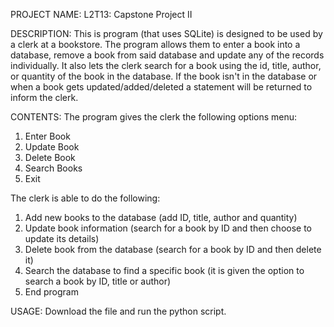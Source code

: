 PROJECT NAME:
L2T13: Capstone Project II


DESCRIPTION:
This is program (that uses SQLite) is designed to be used by a clerk at a bookstore.
The program allows them to enter a book into a database, remove a book from said database and update any of the records individually. It also lets the clerk search for a book using the id, title, author, or quantity of the book in the database. If the book isn't in the database or when a book gets updated/added/deleted a statement will be returned to inform the clerk. 


CONTENTS:
The program gives the clerk the following options menu:

1. Enter Book
2. Update Book
3. Delete Book
4. Search Books
5. Exit

The clerk is able to do the following:

1. Add new books to the database (add ID, title, author and quantity)
2. Update book information (search for a book by ID and then choose to update its details)
3. Delete book from the database (search for a book by ID and then delete it)
4. Search the database to find a specific book (it is given the option to search a book by ID, title or author)
5. End program


USAGE:
Download the file and run the python script.
